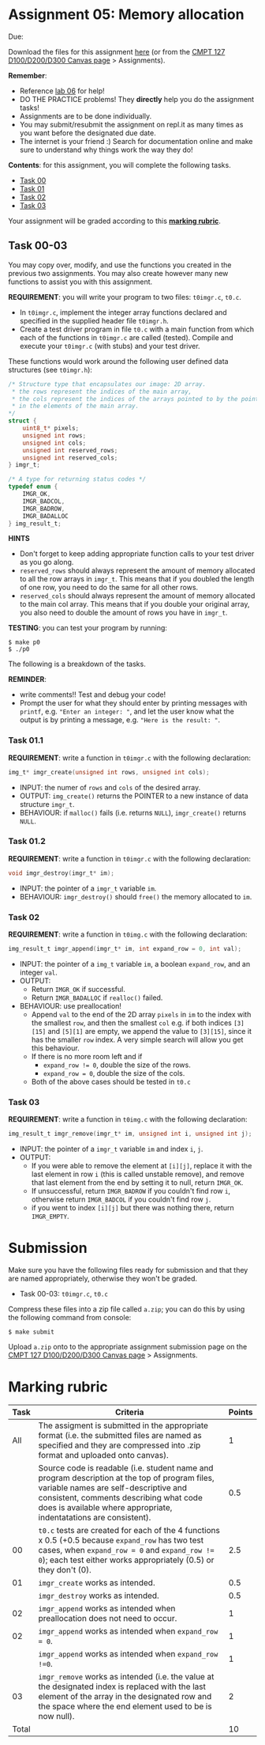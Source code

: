 # Assignment 05: Memory allocation

Due:

Download the files for this assignment [here](./files.zip) (or from the [CMPT 127 D100/D200/D300 Canvas page](https://canvas.sfu.ca/courses/62984) > Assignments).

**Remember**:
- Reference [lab 06](../../labs/06) for help!
- DO THE PRACTICE problems! They **directly** help you do the assignment tasks!
- Assignments are to be done individually.
- You may submit/resubmit the assignment on repl.it as many times as you want before the designated due date.
- The internet is your friend :) Search for documentation online and make sure to understand why things work the way they do!

**Contents**: for this assignment, you will complete the following tasks.
- [Task 00](#task-00)
- [Task 01](#task-01)
- [Task 02](#task-02)
- [Task 03](#task-03)

Your assignment will be graded according to this [**marking rubric**](#marking-rubric).

## Task 00-03

You may copy over, modify, and use the functions you created in the previous two assignments. You may also create however many new functions to assist you with this assignment.

**REQUIREMENT**: you will write your program to two files: `t0imgr.c`, `t0.c`.
- In `t0imgr.c`, implement the integer array functions declared and specified in the supplied header file `t0imgr.h`.
- Create a test driver program in file `t0.c` with a main function from which each of the functions in `t0imgr.c` are called (tested). Compile and execute your `t0imgr.c` (with stubs) and your test driver.

These functions would work around the following user defined data structures (see `t0imgr.h`):

```C
/* Structure type that encapsulates our image: 2D array.
 * the rows represent the indices of the main array,
 * the cols represent the indices of the arrays pointed to by the pointers 
 * in the elements of the main array.
*/
struct { 
    uint8_t* pixels;
    unsigned int rows;
    unsigned int cols;
    unsigned int reserved_rows;
    unsigned int reserved_cols;
} imgr_t;

/* A type for returning status codes */
typedef enum {
    IMGR_OK,
    IMGR_BADCOL,
    IMGR_BADROW,
    IMGR_BADALLOC
} img_result_t;
```

**HINTS**
- Don't forget to keep adding appropriate function calls to your test driver as you go along.
- `reserved_rows` should always represent the amount of memory allocated to all the row arrays in `imgr_t`. This means that if you doubled the length of one row, you need to do the same for all other rows.
- `reserved_cols` should always represent the amount of memory allocated to the main col array. This means that if you double your original array, you also need to double the amount of rows you have in `imgr_t`.

**TESTING**: you can test your program by running:
```
$ make p0
$ ./p0
```

The following is a breakdown of the tasks.

**REMINDER**:
- write comments!! Test and debug your code!
- Prompt the user for what they should enter by printing messages with `printf`, e.g. `"Enter an integer: "`, and let the user know what the output is by printing a message, e.g. `"Here is the result: "`.

### Task 01.1

**REQUIREMENT**: write a function in `t0imgr.c` with the following declaration:
```C
img_t* imgr_create(unsigned int rows, unsigned int cols);
```
- INPUT: the numer of `rows` and `cols` of the desired array.
- OUTPUT: `img_create()` returns the POINTER to a new instance of data structure `imgr_t`.
- BEHAVIOUR: if `malloc()` fails (i.e. returns `NULL`), `imgr_create()` returns `NULL`.

### Task 01.2

**REQUIREMENT**: write a function in `t0imgr.c` with the following declaration:
```C
void imgr_destroy(imgr_t* im);
```
- INPUT: the pointer of a `imgr_t` variable `im`.
- BEHAVIOUR: `imgr_destroy()` should `free()` the memory allocated to `im`.

### Task 02

**REQUIREMENT**: write a function in `t0img.c` with the following declaration:
```C
img_result_t imgr_append(imgr_t* im, int expand_row = 0, int val);
```
- INPUT: the pointer of a `img_t` variable `im`, a boolean `expand_row`, and an integer `val`.
- OUTPUT: 
    - Return `IMGR_OK` if successful.
    - Return `IMGR_BADALLOC` if `realloc()` failed.
- BEHAVIOUR: use preallocation!
    - Append `val` to the end of the 2D array `pixels` in `im` to the index with the smallest `row`, and then the smallest `col` e.g. if both indices `[3][15]` and `[5][1]` are empty, we append the value to `[3][15]`, since it has the smaller `row` index. A very simple search will allow you get this behaviour.
    - If there is no more room left and if
        - `expand_row != 0`, double the size of the rows.
        - `expand_row = 0`, double the size of the cols.
    - Both of the above cases should be tested in `t0.c`

### Task 03

**REQUIREMENT**: write a function in `t0img.c` with the following declaration:
```C
img_result_t imgr_remove(imgr_t* im, unsigned int i, unsigned int j);
```
- INPUT: the pointer of a `imgr_t` variable `im` and index `i`, `j`.
- OUTPUT: 
    - If you were able to remove the element at `[i][j]`, replace it with the last element in row `i` (this is called unstable remove), and remove that last element from the end by setting it to null, return `IMGR_OK`.
    - If unsuccessful, return `IMGR_BADROW` if you couldn't find row `i`, otherwise return `IMGR_BADCOL` if you couldn't find row `j`.
    - if you went to index `[i][j]` but there was nothing there, return `IMGR_EMPTY`.


# Submission

Make sure you have the following files ready for submission and that they are named appropriately, otherwise they won't be graded.
- Task 00-03: `t0imgr.c`, `t0.c`

Compress these files into a zip file called `a.zip`; you can do this by using the following command from console:
```
$ make submit
```

Upload `a.zip` onto to the appropriate assignment submission page on the [CMPT 127 D100/D200/D300 Canvas page](https://canvas.sfu.ca/courses/62984) > Assignments.

# Marking rubric


| Task | Criteria                                      | Points |
|------|-----------------------------------------------|--------|
| All  | The assigment is submitted in the appropriate format (i.e. the submitted files are named as specified and they are compressed into .zip format and uploaded onto canvas). | 1 |
|      | Source code is readable (i.e. student name and program description at the top of program files, variable names are self-descriptive and consistent, comments describing what code does is available where appropriate, indentatations are consistent). | 0.5 |
| 00   | `t0.c` tests are created for each of the 4 functions x 0.5 (+0.5 because `expand_row` has two test cases, when `expand_row = 0` and `expand_row != 0`); each test either works appropriately (0.5) or they don't (0). | 2.5 |
| 01   | `imgr_create` works as intended.               | 0.5    |
|      | `imgr_destroy` works as intended.              | 0.5    |
| 02   | `imgr_append` works as intended when preallocation does not need to occur. | 1|
| 02   | `imgr_append` works as intended when `expand_row = 0`. | 1 |
|      | `imgr_append` works as intended when `expand_row !=0`. | 1 |
| 03   | `imgr_remove` works as intended (i.e. the value at the designated index is replaced with the last element of the array in the designated row and the space where the end element used to be is now null). | 2 |
| Total|                                               | 10     |